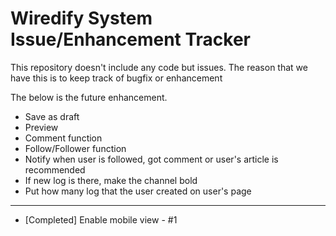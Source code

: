 # Wiredify System Issue/Enhancement Tracker

This repository doesn't include any code but issues.
The reason that we have this is to keep track of bugfix or enhancement

The below is the future enhancement.


* Save as draft
* Preview
* Comment function
* Follow/Follower function
* Notify when user is followed, got comment or user's article is recommended
* If new log is there, make the channel bold
* Put how many log that the user created on user's page

---

* [Completed] Enable mobile view - #1




